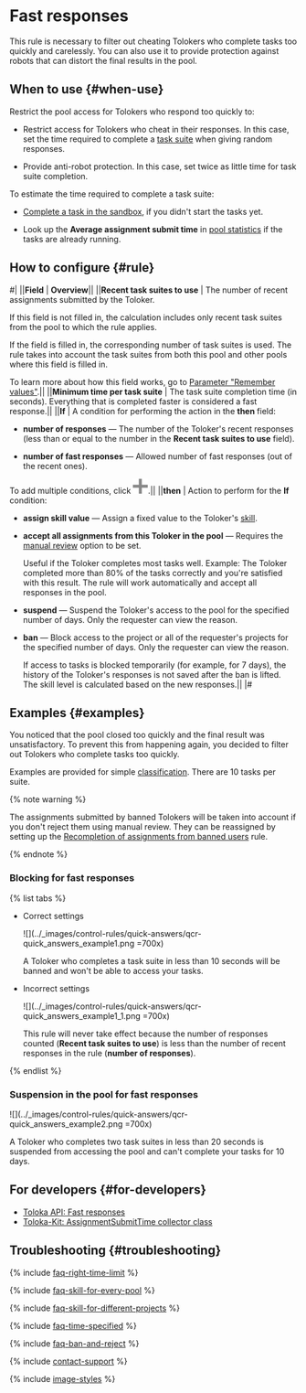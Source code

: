 # Fast responses

This rule is necessary to filter out cheating Tolokers who complete tasks too quickly and carelessly. You can also use it to provide protection against robots that can distort the final results in the pool.

## When to use {#when-use}

Restrict the pool access for Tolokers who respond too quickly to:

- Restrict access for Tolokers who cheat in their responses. In this case, set the time required to complete a [task suite](../../glossary.md#task-suite) when giving random responses.

- Provide anti-robot protection. In this case, set twice as little time for task suite completion.

To estimate the time required to complete a task suite:

- [Complete a task in the sandbox](sandbox.md#self), if you didn't start the tasks yet.

- Look up the **Average assignment submit time** in [pool statistics](pool_statistic-pool.md) if the tasks are already running.

## How to configure {#rule}

#|
||**Field** | **Overview**||
||**Recent task suites to use** | The number of recent assignments submitted by the Toloker.

If this field is not filled in, the calculation includes only recent task suites from the pool to which the rule applies.

If the field is filled in, the corresponding number of task suites is used. The rule takes into account the task suites from both this pool and other pools where this field is filled in.

To learn more about how this field works, go to [Parameter "Remember values"](remember-values.md).||
||**Minimum time per task suite** | The task suite completion time (in seconds). Everything that is completed faster is considered a fast response.||
||**If** | A condition for performing the action in the **then** field:

- **number of responses** — The number of the Toloker's recent responses (less than or equal to the number in the **Recent task suites to use** field).

- **number of fast responses** — Allowed number of fast responses (out of the recent ones).

To add multiple conditions, click ![](../_images/add.svg).||
||**then** | Action to perform for the **If** condition:

- **assign skill value** — Assign a fixed value to the Toloker's [skill](nav.md).

- **accept all assignments from this Toloker in the pool** — Requires the [manual review](offline-accept.md) option to be set.

    Useful if the Toloker completes most tasks well. Example: The Toloker completed more than 80% of the tasks correctly and you're satisfied with this result. The rule will work automatically and accept all responses in the pool.

- **suspend** — Suspend the Toloker's access to the pool for the specified number of days. Only the requester can view the reason.

- **ban** — Block access to the project or all of the requester's projects for the specified number of days. Only the requester can view the reason.

    If access to tasks is blocked temporarily (for example, for 7 days), the history of the Toloker's responses is not saved after the ban is lifted. The skill level is calculated based on the new responses.||
|#

## Examples {#examples}

You noticed that the pool closed too quickly and the final result was unsatisfactory. To prevent this from happening again, you decided to filter out Tolokers who complete tasks too quickly.

Examples are provided for simple [classification](../tutorials/image-classification.md). There are 10 tasks per suite.

{% note warning %}

The assignments submitted by banned Tolokers will be taken into account if you don't reject them using manual review. They can be reassigned by setting up the [Recompletion of assignments from banned users](restore-task-overlap.md) rule.

{% endnote %}

### Blocking for fast responses

{% list tabs %}

- Correct settings

  ![](../_images/control-rules/quick-answers/qcr-quick_answers_example1.png =700x)

  A Toloker who completes a task suite in less than 10 seconds will be banned and won't be able to access your tasks.

- Incorrect settings

  ![](../_images/control-rules/quick-answers/qcr-quick_answers_example1_1.png =700x)

  This rule will never take effect because the number of responses counted (**Recent task suites to use**) is less than the number of recent responses in the rule (**number of responses**).

{% endlist %}

### Suspension in the pool for fast responses

![](../_images/control-rules/quick-answers/qcr-quick_answers_example2.png =700x)

A Toloker who completes two task suites in less than 20 seconds is suspended from accessing the pool and can't complete your tasks for 10 days.

## For developers {#for-developers}

- [Toloka API: Fast responses](../../api/concepts/fast.md)
- [Toloka-Kit: AssignmentSubmitTime collector class](../../toloka-kit/reference/toloka.client.collectors.AssignmentSubmitTime.md)

## Troubleshooting {#troubleshooting}

{% include [faq-right-time-limit](../_includes/faq/adding-tasks-to-the-pool/right-time-limit.md) %}

{% include [faq-skill-for-every-pool](../_includes/faq/pool-setup/skill-for-every-pool.md) %}

{% include [faq-skill-for-different-projects](../_includes/faq/pool-setup/skill-for-different-projects.md) %}

{% include [faq-time-specified](../_includes/faq/pool-setup/time-specified.md) %}

{% include [faq-ban-and-reject](../_includes/faq/users/ban-and-reject.md) %}

{% include [contact-support](../_includes/contact-support.md) %}

{% include [image-styles](../../../_includes/image-styles-internal.md) %}